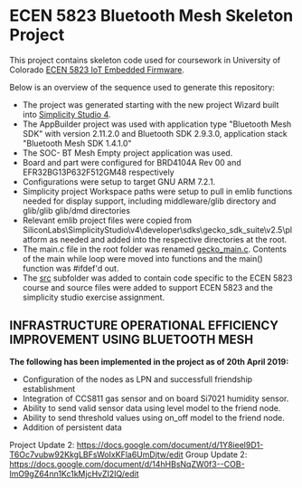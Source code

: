 # ECEN 5823 Bluetooth Mesh Skeleton Project

This project contains skeleton code used for coursework in University of Colorado [ECEN 5823 IoT Embedded Firmware](https://sites.google.com/colorado.edu/ecen5823/home).

Below is an overview of the sequence used to generate this repository:
* The project was generated starting with the new project Wizard built into [Simplicity Studio 4](https://www.silabs.com/products/development-tools/software/simplicity-studio).  
* The AppBuilder project was used with application type "Bluetooth Mesh SDK" with version 2.11.2.0 and Bluetooth SDK 2.9.3.0, application stack "Bluetooth Mesh SDK 1.4.1.0"
* The SOC- BT Mesh Empty project application was used.
* Board and part were configured for BRD4104A Rev 00 and EFR32BG13P632F512GM48 respectively
* Configurations were setup to target GNU ARM 7.2.1.
* Simplicity project Workspace paths were setup to pull in emlib functions needed for display support, including middleware/glib directory and glib/glib glib/dmd directories
* Relevant emlib project files were copied from SiliconLabs\SimplicityStudio\v4\developer\sdks\gecko_sdk_suite\v2.5\platform as needed and added into the respective directories at the root.
* The main.c file in the root folder was renamed [gecko_main.c](gecko_main.c).  Contents of the main while loop were moved into functions and the main() function was #ifdef'd out.
* The [src](src) subfolder was added to contain code specific to the ECEN 5823 course and source files were added to support ECEN 5823 and the simplicity studio exercise assignment.

## INFRASTRUCTURE OPERATIONAL EFFICIENCY IMPROVEMENT USING BLUETOOTH MESH

**The following has been implemented in the project as of 20th April 2019:**

* Configuration of the nodes as LPN and successfull friendship establishment 
* Integration of CCS811 gas sensor and on board Si7021 humidity sensor. 
* Ability to send valid sensor data using level model to the friend node.
* Ability to send threshold values using on_off model to the friend node.
* Addition of persistent data

Project Update 2: https://docs.google.com/document/d/1Y8ieel9D1-T6Oc7vubw92KkgLBFsWoIxKFla6UmDjtw/edit
Group Update 2: https://docs.google.com/document/d/14hHBsNqZW0f3--COB-lmO9gZ64nn1Kc1kMjcHvZI2IQ/edit
